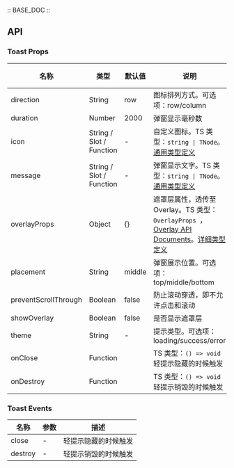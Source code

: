 :: BASE_DOC ::

## API
### Toast Props

名称 | 类型 | 默认值 | 说明 | 必传
-- | -- | -- | -- | --
direction | String | row | 图标排列方式。可选项：row/column | N
duration | Number | 2000 | 弹窗显示毫秒数 | N
icon | String / Slot / Function | - | 自定义图标。TS 类型：`string \| TNode`。[通用类型定义](https://github.com/Tencent/tdesign-mobile-vue/blob/develop/src/common.ts) | N
message | String / Slot / Function | - | 弹窗显示文字。TS 类型：`string \| TNode`。[通用类型定义](https://github.com/Tencent/tdesign-mobile-vue/blob/develop/src/common.ts) | N
overlayProps | Object | {} | 遮罩层属性，透传至 Overlay。TS 类型：`OverlayProps `，[Overlay API Documents](./overlay?tab=api)。[详细类型定义](https://github.com/Tencent/tdesign-mobile-vue/tree/develop/src/toast/type.ts) | N
placement | String | middle | 弹窗展示位置。可选项： top/middle/bottom | N
preventScrollThrough | Boolean | false | 防止滚动穿透，即不允许点击和滚动 | N
showOverlay | Boolean | false | 是否显示遮罩层 | N
theme | String | - | 提示类型。可选项：loading/success/error | N
onClose | Function |  | TS 类型：`() => void`<br/>轻提示隐藏的时候触发 | N
onDestroy | Function |  | TS 类型：`() => void`<br/>轻提示销毁的时候触发 | N

### Toast Events

名称 | 参数 | 描述
-- | -- | --
close | \- | 轻提示隐藏的时候触发
destroy | \- | 轻提示销毁的时候触发
